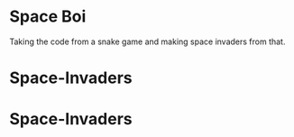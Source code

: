 # Space Boi
Taking the code from a snake game and making space invaders from that.
# Space-Invaders
# Space-Invaders
